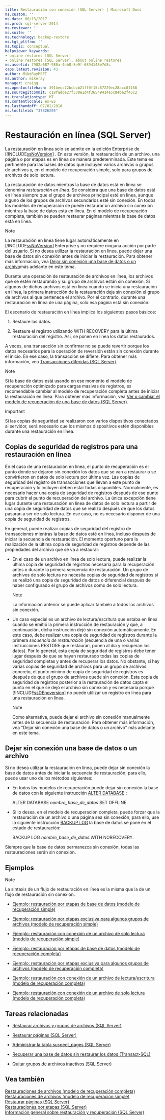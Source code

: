 ```yaml
---
title: Restauración con conexión (SQL Server) | Microsoft Docs
ms.custom: ''
ms.date: 06/13/2017
ms.prod: sql-server-2014
ms.reviewer: ''
ms.suite: ''
ms.technology: backup-restore
ms.tgt_pltfrm: ''
ms.topic: conceptual
helpviewer_keywords:
- online restores [SQL Server]
- online restores [SQL Server], about online restores
ms.assetid: 7982a687-980a-4eb8-8e9f-6894148e7d8c
caps.latest.revision: 43
author: MikeRayMSFT
ms.author: mikeray
manager: craigg
ms.openlocfilehash: 391becc72bcbcb21ff0f15c57229ec28acc8f158
ms.sourcegitcommit: c18fadce27f330e1d4f36549414e5c84ba2f46c2
ms.translationtype: MT
ms.contentlocale: es-ES
ms.lasthandoff: 07/02/2018
ms.locfileid: "37326205"
---
```

# <a name="online-restore-sql-server"></a>Restauración en línea (SQL Server)
  La restauración en línea solo se admite en la edición Enterprise de [!INCLUDE[ssNoVersion](../../includes/ssnoversion-md.md)] . En esta versión, la restauración de un archivo, una página o por etapas es en línea de manera predeterminada. Este tema es pertinente para las bases de datos que incluyen varios archivos o grupos de archivos y, en el modelo de recuperación simple, solo para grupos de archivos de solo lectura.  
  
 La restauración de datos mientras la base de datos está en línea se denomina *restauración en línea*. Se considera que una base de datos está en línea siempre que el grupo de archivos principal esté en línea, aunque alguno de los grupos de archivos secundarios esté sin conexión. En todos los modelos de recuperación se puede restaurar un archivo sin conexión mientras la base de datos está en línea. En el modelo de recuperación completa, también se pueden restaurar páginas mientras la base de datos está en línea.  
  
> [!NOTE]  
>  La restauración en línea tiene lugar automáticamente en [!INCLUDE[ssNoVersion](../../includes/ssnoversion-md.md)] Enterprise y no requiere ninguna acción por parte del usuario. Si no desea utilizar la restauración en línea, puede dejar una base de datos sin conexión antes de iniciar la restauración. Para obtener más información, vea [Dejar sin conexión una base de datos o un archivo](#taking_db_or_file_offline)más adelante en este tema.  
  
 Durante una operación de restauración de archivos en línea, los archivos que se estén restaurando y su grupo de archivos están sin conexión. Si algunos de dichos archivos está en línea cuando se inicia una restauración en línea, la primera instrucción de la restauración deja sin conexión el grupo de archivos al que pertenece el archivo. Por el contrario, durante una restauración en línea de una página, solo esa página está sin conexión.  
  
 El escenario de restauración en línea implica los siguientes pasos básicos:  
  
1.  Restaure los datos.  
  
2.  Restaure el registro utilizando WITH RECOVERY para la última restauración del registro. Así, se ponen en línea los datos restaurados.  
  
 A veces, una transacción sin confirmar no se puede revertir porque los datos necesarios para la operación de reversión están sin conexión durante el inicio. En ese caso, la transacción se difiere. Para obtener más información, vea [Transacciones diferidas &#40;SQL Server&#41;](deferred-transactions-sql-server.md).  
  
> [!NOTE]  
>  Si la base de datos está usando en ese momento el modelo de recuperación optimizado para cargas masivas de registros, es recomendable cambiar al modelo de recuperación completa antes de iniciar la restauración en línea. Para obtener más información, vea [Ver o cambiar el modelo de recuperación de una base de datos &#40;SQL Server&#41;](view-or-change-the-recovery-model-of-a-database-sql-server.md).  
  
> [!IMPORTANT]  
>  Si las copias de seguridad se realizaron con varios dispositivos conectados al servidor, será necesario que los mismos dispositivos estén disponibles durante una restauración en línea.  
  
## <a name="log-backups-for-online-restore"></a>Copias de seguridad de registros para una restauración en línea  
 En el caso de una restauración en línea, el punto de recuperación es el punto donde se dejaron sin conexión los datos que se van a restaurar o se convirtieron en datos de solo lectura por última vez. Las copias de seguridad del registro de transacciones que llevan a este punto de recuperación y lo incluyen deben estar todas disponibles. Normalmente, es necesario hacer una copia de seguridad de registros después de ese punto para cubrir el punto de recuperación del archivo. La única excepción tiene lugar durante una restauración en línea de datos de solo lectura a partir de una copia de seguridad de datos que se realizó después de que los datos pasaran a ser de solo lectura. En ese caso, no es necesario disponer de una copia de seguridad de registros.  
  
 En general, puede realizar copias de seguridad del registro de transacciones mientras la base de datos esté en línea, incluso después de iniciar la secuencia de restauración. El momento oportuno para la realización de la última copia de seguridad de registros depende de las propiedades del archivo que se va a restaurar:  
  
-   En el caso de un archivo en línea de solo lectura, puede realizar la última copia de seguridad de registros necesaria para la recuperación antes o durante la primera secuencia de restauración. Un grupo de archivos de solo lectura no necesita copias de seguridad de registros si se realizó una copia de seguridad de datos o diferencial después de haber configurado el grupo de archivos como de solo lectura.  
  
    > [!NOTE]  
    >  La información anterior se puede aplicar también a todos los archivos sin conexión.  
  
-   Un caso especial es un archivo de lectura/escritura que estaba en línea cuando se emitió la primera instrucción de restauración y que, a continuación, dicha instrucción dejó sin conexión automáticamente. En este caso, debe realizar una copia de seguridad de registros durante la primera *secuencia de restauración* (secuencia de una o varias instrucciones RESTORE que restauran, ponen al día y recuperan los datos). Por lo general, esta copia de seguridad de registros debe tener lugar después de que se hayan restaurado todas las copias de seguridad completas y antes de recuperar los datos. No obstante, si hay varias copias de seguridad de archivos para un grupo de archivos concreto, el punto mínimo de copia de seguridad de registros es después de que el grupo de archivos quede sin conexión. Esta copia de seguridad de registros posterior a la restauración de datos capta el punto en el que se dejó el archivo sin conexión y es necesaria porque [!INCLUDE[ssDEnoversion](../../includes/ssdenoversion-md.md)] no puede utilizar un registro en línea para una restauración en línea.  
  
    > [!NOTE]  
    >  Como alternativa, puede dejar el archivo sin conexión manualmente antes de la secuencia de restauración. Para obtener más información, vea "Dejar sin conexión una base de datos o un archivo" más adelante en este tema.  
  
##  <a name="taking_db_or_file_offline"></a> Dejar sin conexión una base de datos o un archivo  
 Si no desea utilizar la restauración en línea, puede dejar sin conexión la base de datos antes de iniciar la secuencia de restauración; para ello, puede usar uno de los métodos siguientes:  
  
-   En todos los modelos de recuperación puede dejar sin conexión la base de datos con la siguiente instrucción [ALTER DATABASE](/sql/t-sql/statements/alter-database-transact-sql) :  
  
     ALTER DATABASE *nombre_base_de_datos* SET OFFLINE  
  
-   Si lo desea, en el modelo de recuperación completa, puede forzar que la restauración de un archivo o una página sea sin conexión; para ello, use la siguiente instrucción [BACKUP LOG](/sql/t-sql/statements/backup-transact-sql) la base de datos se pone en el estado de restauración:  
  
     BACKUP LOG *nombre_base_de_datos* WITH NORECOVERY.  
  
 Siempre que la base de datos permanezca sin conexión, todas las restauraciones serán sin conexión.  
  
## <a name="examples"></a>Ejemplos  
  
> [!NOTE]  
>  La sintaxis de un flujo de restauración en línea es la misma que la de un flujo de restauración sin conexión.  
  
-   [Ejemplo: restauración por etapas de base de datos &#40;modelo de recuperación simple&#41;](example-piecemeal-restore-of-database-simple-recovery-model.md)  
  
-   [Ejemplo: restauración por etapas exclusiva para algunos grupos de archivos &#40;modelo de recuperación simple&#41;](example-piecemeal-restore-of-only-some-filegroups-simple-recovery-model.md)  
  
-   [Ejemplo: restauración con conexión de un archivo de solo lectura &#40;modelo de recuperación simple&#41;](example-online-restore-of-a-read-only-file-simple-recovery-model.md)  
  
-   [Ejemplo: restauración por etapas de base de datos &#40;modelo de recuperación completa&#41;](example-piecemeal-restore-of-database-full-recovery-model.md)  
  
-   [Ejemplo: restauración por etapas exclusiva para algunos grupos de archivos &#40;modelo de recuperación completa&#41;](example-piecemeal-restore-of-only-some-filegroups-full-recovery-model.md)  
  
-   [Ejemplo: restauración con conexión de un archivo de lectura/escritura &#40;modelo de recuperación completa&#41;](example-online-restore-of-a-read-write-file-full-recovery-model.md)  
  
-   [Ejemplo: restauración con conexión de un archivo de solo lectura &#40;modelo de recuperación completa&#41;](example-online-restore-of-a-read-only-file-full-recovery-model.md)  
  
##  <a name="RelatedTasks"></a> Tareas relacionadas  
  
-   [Restaurar archivos y grupos de archivos &#40;SQL Server&#41;](restore-files-and-filegroups-sql-server.md)  
  
-   [Restaurar páginas &#40;SQL Server&#41;](restore-pages-sql-server.md)  
  
-   [Administrar la tabla suspect_pages &#40;SQL Server&#41;](manage-the-suspect-pages-table-sql-server.md)  
  
-   [Recuperar una base de datos sin restaurar los datos &#40;Transact-SQL&#41;](recover-a-database-without-restoring-data-transact-sql.md)  
  
-   [Quitar grupos de archivos inactivos &#40;SQL Server&#41;](remove-defunct-filegroups-sql-server.md)  
  
## <a name="see-also"></a>Vea también  
 [Restauraciones de archivos &#40;modelo de recuperación completa&#41;](file-restores-full-recovery-model.md)   
 [Restauraciones de archivos &#40;modelo de recuperación simple&#41;](file-restores-simple-recovery-model.md)   
 [Restaurar páginas &#40;SQL Server&#41;](restore-pages-sql-server.md)   
 [Restauraciones por etapas &#40;SQL Server&#41;](piecemeal-restores-sql-server.md)   
 [Información general sobre restauración y recuperación &#40;SQL Server&#41;](restore-and-recovery-overview-sql-server.md)  
  
  
